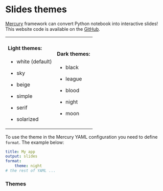 # Slides themes

[Mercury](https://github.com/mljar/mercury) framework can convert Python notebook into interactive slides! This website code is available on the [GitHub](https://github.com/mljar/mercury-slides-themes).

<table style="width: 100%;border: none;">
 <tr>
  <td>
<h4> Light themes: </h4>

- white (default)
- sky
- beige
- simple
- serif
- solarized

  </td>
  <td>
<h4> Dark themes: </h4>

- black
- league
- blood
- night
- moon


  </td>
 </tr>
</table>

To use the theme in the Mercury YAML configuration you need to define `format`. The example below:

```yaml
title: My app
output: slides
format:
    theme: night
# the rest of YAML ...
```

### Themes
